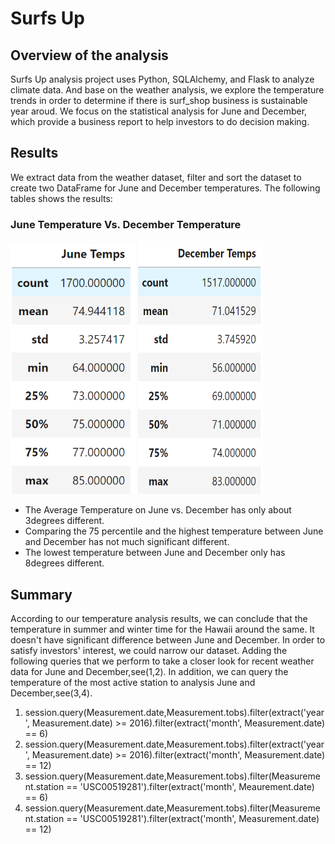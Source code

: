 # Surfs Up
## Overview of the analysis
Surfs Up analysis project uses Python, SQLAlchemy, and Flask to analyze climate data. And base on the weather analysis, we explore the temperature trends in order to determine if there is surf_shop business is sustainable year aroud. We focus on the statistical analysis for June and December, which provide a business report to help investors to do decision making.

## Results
We extract data from the weather dataset, filter and sort the dataset to create two DataFrame for June and December temperatures. The following tables shows the results:

### June Temperature    Vs.     December Temperature


<img src="Resources/June_result.PNG" width="200" height="400">         <img src="Resources/December_result.PNG" width="200" height="405">



- The Average Temperature on June vs. December has only about 3degrees different.
- Comparing the 75 percentile and the highest temperature between June and December has not much significant different.  
- The lowest temperature between June and December only has 8degrees different.


## Summary
According to our temperature analysis results, we can conclude that the temperature in summer and winter time for the Hawaii around the same. It doesn't have significant difference between June and December. In order to satisfy investors' interest, we could narrow our dataset. Adding the following queries that we perform to take a closer look for recent weather data for June and December,see(1,2). In addition, we can query the temperature of the most active station to analysis June and December,see(3,4).
1. session.query(Measurement.date,Measurement.tobs).filter(extract('year', Measurement.date) >= 2016).filter(extract('month', Measurement.date) == 6)
2. session.query(Measurement.date,Measurement.tobs).filter(extract('year', Measurement.date) >= 2016).filter(extract('month', Measurement.date) == 12)
3. session.query(Measurement.date,Measurement.tobs).filter(Measurement.station == 'USC00519281').filter(extract('month', Meaurement.date) == 6)
4. session.query(Measurement.date,Measurement.tobs).filter(Measurement.station == 'USC00519281').filter(extract('month', Measurement.date) == 12)
